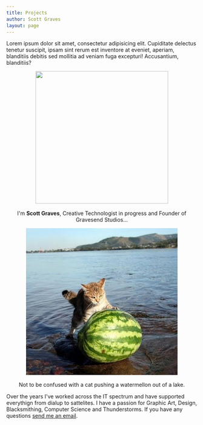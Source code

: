```yaml
---
title: Projects
author: Scott Graves
layout: page
---
```


Lorem ipsum dolor sit amet, consectetur adipisicing elit. Cupiditate delectus tenetur suscipit, ipsam sint rerum est inventore at eveniet, aperiam, blanditiis debitis sed mollitia ad veniam fuga excepturi! Accusantium, blanditiis?

<center>
 
 <img alt="" src="https://avatars2.githubusercontent.com/u/13369752?v=3&s=460" width="350" height="350" />

I'm <strong>Scott Graves</strong>, Creative Technologist in progress and Founder of Gravesend Studios...

</center>

<center>

 <img alt="" src="/images/cat.jpg"/>

 Not to be confused with a cat pushing a watermellon out of a lake.

</center>

Over the years I've worked across the IT spectrum and have supported everythign from dialup to sattelites. I have a passion for Graphic Art, Design, Blacksmithing, Computer Science and Thunderstorms. If you have any questions [send me an email](mailto:sgraves@gravesendstudios.com). 
 
&nbsp;
